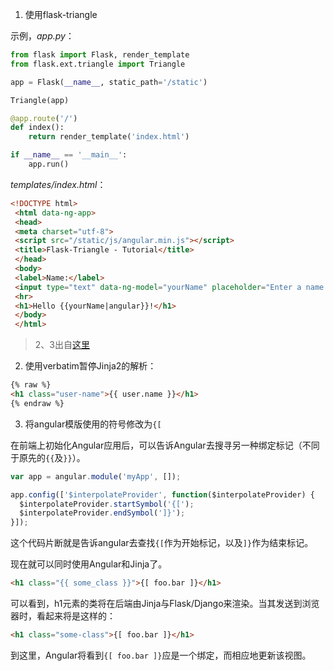 1. 使用flask-triangle

示例，*app.py*：


```python
from flask import Flask, render_template
from flask.ext.triangle import Triangle

app = Flask(__name__, static_path='/static')

Triangle(app)

@app.route('/')
def index():
    return render_template('index.html')

if __name__ == '__main__':
    app.run()
```

*templates/index.html*：

```html
<!DOCTYPE html>
 <html data-ng-app>
 <head>
 <meta charset="utf-8">
 <script src="/static/js/angular.min.js"></script>
 <title>Flask-Triangle - Tutorial</title>
 </head>
 <body>
 <label>Name:</label>
 <input type="text" data-ng-model="yourName" placeholder="Enter a name here">
 <hr>
 <h1>Hello {{yourName|angular}}!</h1>
 </body>
 </html>
```

>2、3出自[这里](http://lorenhoward.com/blog/how-to-get-angular-to-work-with-jinja/)

2. 使用verbatim暂停Jinja2的解析：

```html
{% raw %}
<h1 class="user-name">{{ user.name }}</h1>
{% endraw %}
```

3. 将angular模版使用的符号修改为`{[`

在前端上初始化Angular应用后，可以告诉Angular去搜寻另一种绑定标记（不同于原先的`{{`及`}}`）。

```javascript
var app = angular.module('myApp', []);

app.config(['$interpolateProvider', function($interpolateProvider) {
  $interpolateProvider.startSymbol('{[');
  $interpolateProvider.endSymbol(']}');
}]);
```

这个代码片断就是告诉angular去查找`{[`作为开始标记，以及`]}`作为结束标记。

现在就可以同时使用Angular和Jinja了。

```html
<h1 class="{{ some_class }}">{[ foo.bar ]}</h1>
```

可以看到，h1元素的类将在后端由Jinja与Flask/Django来渲染。当其发送到浏览器时，看起来将是这样的：

```html
<h1 class="some-class">{[ foo.bar ]}</h1>
```

到这里，Angular将看到`{[ foo.bar ]}`应是一个绑定，而相应地更新该视图。
